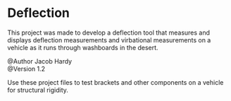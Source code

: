 # Deflection
This project was made to develop a deflection tool that measures and displays deflection measurements and virbational measurements on a vehicle as it runs through washboards in the desert. 

@Author Jacob Hardy   
@Version 1.2

Use these project files to test brackets and other components on a vehicle for structural rigidity. 

